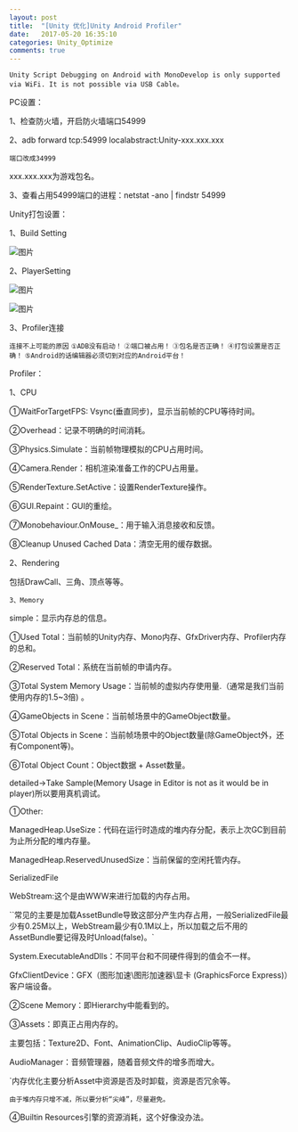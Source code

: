 ```yaml
---
layout: post
title:  "[Unity 优化]Unity Android Profiler"
date:   2017-05-20 16:35:10
categories: Unity_Optimize
comments: true
---
```


`Unity Script Debugging on Android with MonoDevelop is only supported via WiFi. It is not possible via USB Cable。`

PC设置：

1、检查防火墙，开启防火墙端口54999

2、adb forward tcp:54999 localabstract:Unity-xxx.xxx.xxx

`端口改成34999`

xxx.xxx.xxx为游戏包名。

3、查看占用54999端口的进程：netstat -ano | findstr 54999

Unity打包设置：

1、Build Setting

![图片](http://owk5gjdrg.bkt.clouddn.com/0060Unity%20Android%20Profiler.png)

2、PlayerSetting

![图片](http://owk5gjdrg.bkt.clouddn.com/0061Unity%20Android%20Profiler.png)

![图片](http://owk5gjdrg.bkt.clouddn.com/0062Unity%20Android%20Profiler.png)

3、Profiler连接

`连接不上可能的原因`
`①ADB没有启动！`
`②端口被占用！`
`③包名是否正确！`
`④打包设置是否正确！`
`⑤Android的话编辑器必须切到对应的Android平台！`

Profiler：

1、CPU

①WaitForTargetFPS: Vsync(垂直同步)，显示当前帧的CPU等待时间。

②Overhead：记录不明确的时间消耗。

③Physics.Simulate：当前帧物理模拟的CPU占用时间。 

④Camera.Render：相机渲染准备工作的CPU占用量。

⑤RenderTexture.SetActive：设置RenderTexture操作。

⑥GUI.Repaint：GUI的重绘。

⑦Monobehaviour.OnMouse_：用于输入消息接收和反馈。

⑧Cleanup Unused Cached Data：清空无用的缓存数据。

2、Rendering

包括DrawCall、三角、顶点等等。

`3、Memory`

simple：显示内存总的信息。

①Used Total：当前帧的Unity内存、Mono内存、GfxDriver内存、Profiler内存的总和。

②Reserved Total：系统在当前帧的申请内存。

③Total System Memory Usage：当前帧的虚拟内存使用量.（通常是我们当前使用内存的1.5~3倍) 。

④GameObjects in Scene：当前帧场景中的GameObject数量。

⑤Total Objects in Scene：当前帧场景中的Object数量(除GameObject外，还有Component等)。

⑥Total Object Count：Object数据 + Asset数量。

detailed->Take Sample(Memory Usage in Editor is not as it would be in player)所以要用真机调试。

①Other: 

ManagedHeap.UseSize：代码在运行时造成的堆内存分配，表示上次GC到目前为止所分配的堆内存量。 

ManagedHeap.ReservedUnusedSize：当前保留的空闲托管内存。

SerializedFile

WebStream:这个是由WWW来进行加载的内存占用。

``常见的主要是加载AssetBundle导致这部分产生内存占用，一般SerializedFile最少有0.25M以上，WebStream最少有0.1M以上，所以加载之后不用的AssetBundle要记得及时Unload(false)。`

System.ExecutableAndDlls：不同平台和不同硬件得到的值会不一样。

GfxClientDevice：GFX（图形加速\图形加速器\显卡 (GraphicsForce Express)）客户端设备。

②Scene Memory：即Hierarchy中能看到的。

③Assets：即真正占用内存的。

主要包括：Texture2D、Font、AnimationClip、AudioClip等等。

AudioManager：音频管理器，随着音频文件的增多而增大。

`内存优化主要分析Asset中资源是否及时卸载，资源是否冗余等。

`由于堆内存只增不减，所以要分析“尖峰”，尽量避免。`

④Builtin Resources引擎的资源消耗，这个好像没办法。